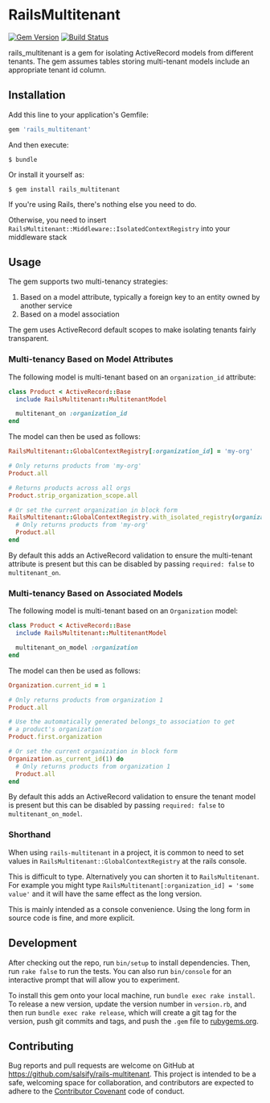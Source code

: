 # RailsMultitenant

[![Gem Version](https://badge.fury.io/rb/rails-multitenant.svg)][gem]
[![Build Status](https://circleci.com/gh/salsify/rails-multitenant.svg?style=svg)][circleci]

[gem]: https://rubygems.org/gems/rails-multitenant
[circleci]: https://circleci.com/gh/salsify/rails-multitenant

rails_multitenant is a gem for isolating ActiveRecord models from different tenants. The gem assumes tables storing
multi-tenant models include an appropriate tenant id column.

## Installation

Add this line to your application's Gemfile:

```ruby
gem 'rails_multitenant'
```

And then execute:

    $ bundle

Or install it yourself as:

    $ gem install rails_multitenant

If you're using Rails, there's nothing else you need to do.

Otherwise, you need to insert `RailsMultitenant::Middleware::IsolatedContextRegistry` into your middleware stack

## Usage

The gem supports two multi-tenancy strategies:

1. Based on a model attribute, typically a foreign key to an entity owned by another service
2. Based on a model association

The gem uses ActiveRecord default scopes to make isolating tenants fairly transparent.

### Multi-tenancy Based on Model Attributes

The following model is multi-tenant based on an `organization_id` attribute:

```ruby
class Product < ActiveRecord::Base
  include RailsMultitenant::MultitenantModel

  multitenant_on :organization_id
end
```

The model can then be used as follows:

```ruby
RailsMultitenant::GlobalContextRegistry[:organization_id] = 'my-org'

# Only returns products from 'my-org'
Product.all

# Returns products across all orgs
Product.strip_organization_scope.all

# Or set the current organization in block form
RailsMultitenant::GlobalContextRegistry.with_isolated_registry(organization_id: 'my-org') do
  # Only returns products from 'my-org'
  Product.all
end
```

By default this adds an ActiveRecord validation to ensure the multi-tenant attribute is present but this can be disabled
by passing `required: false` to `multitenant_on`.

### Multi-tenancy Based on Associated Models

The following model is multi-tenant based on an `Organization` model:

```ruby
class Product < ActiveRecord::Base
  include RailsMultitenant::MultitenantModel

  multitenant_on_model :organization
end
```

The model can then be used as follows:

```ruby
Organization.current_id = 1

# Only returns products from organization 1
Product.all

# Use the automatically generated belongs_to association to get
# a product's organization
Product.first.organization

# Or set the current organization in block form
Organization.as_current_id(1) do
  # Only returns products from organization 1
  Product.all
end
```

By default this adds an ActiveRecord validation to ensure the tenant model is present but this can be disabled
by passing `required: false` to `multitenant_on_model`.

### Shorthand

When using `rails-multitenant` in a project, it is common to need to set values in `RailsMultitenant::GlobalContextRegistry` at the rails console.

This is difficult to type. Alternatively you can shorten it to `RailsMultitenant`. For example you might type `RailsMultitenant[:organization_id] = 'some value'` and it will have the same effect as the long version.

This is mainly intended as a console convenience. Using the long form in source code is fine, and more explicit.


## Development

After checking out the repo, run `bin/setup` to install dependencies. Then, run `rake false` to run the tests. You can also run `bin/console` for an interactive prompt that will allow you to experiment.

To install this gem onto your local machine, run `bundle exec rake install`. To release a new version, update the version number in `version.rb`, and then run `bundle exec rake release`, which will create a git tag for the version, push git commits and tags, and push the `.gem` file to [rubygems.org](https://rubygems.org).

## Contributing

Bug reports and pull requests are welcome on GitHub at https://github.com/salsify/rails-multitenant. This project is intended to be a safe, welcoming space for collaboration, and contributors are expected to adhere to the [Contributor Covenant](contributor-covenant.org) code of conduct.

